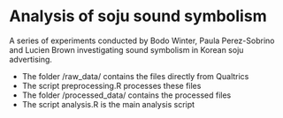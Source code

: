 # Analysis of soju sound symbolism

A series of experiments conducted by Bodo Winter, Paula Perez-Sobrino and Lucien Brown investigating sound symbolism in Korean soju advertising.

- The folder /raw_data/ contains the files directly from Qualtrics
- The script preprocessing.R processes these files
- The folder /processed_data/ contains the processed files
- The script analysis.R is the main analysis script 
